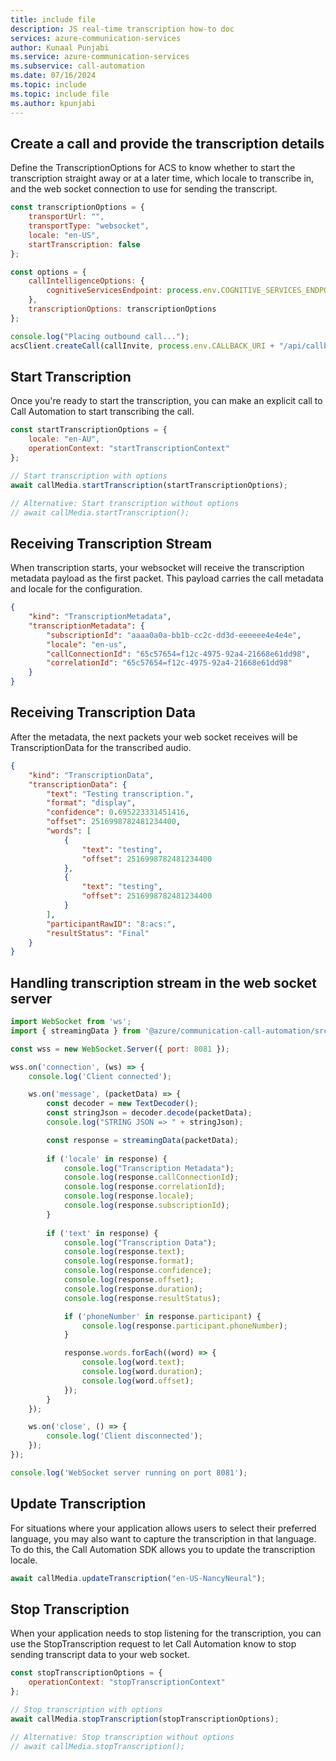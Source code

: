 ```yaml
---
title: include file
description: JS real-time transcription how-to doc
services: azure-communication-services
author: Kunaal Punjabi
ms.service: azure-communication-services
ms.subservice: call-automation
ms.date: 07/16/2024
ms.topic: include
ms.topic: include file
ms.author: kpunjabi
---
```


## Create a call and provide the transcription details
Define the TranscriptionOptions for ACS to know whether to start the transcription straight away or at a later time, which locale to transcribe in, and the web socket connection to use for sending the transcript.

```javascript
const transcriptionOptions = {
    transportUrl: "",
    transportType: "websocket",
    locale: "en-US",
    startTranscription: false
};

const options = {
    callIntelligenceOptions: {
        cognitiveServicesEndpoint: process.env.COGNITIVE_SERVICES_ENDPOINT
    },
    transcriptionOptions: transcriptionOptions
};

console.log("Placing outbound call...");
acsClient.createCall(callInvite, process.env.CALLBACK_URI + "/api/callbacks", options);
```

## Start Transcription
Once you're ready to start the transcription, you can make an explicit call to Call Automation to start transcribing the call.

```javascript
const startTranscriptionOptions = {
    locale: "en-AU",
    operationContext: "startTranscriptionContext"
};

// Start transcription with options
await callMedia.startTranscription(startTranscriptionOptions);

// Alternative: Start transcription without options
// await callMedia.startTranscription();
```

## Receiving Transcription Stream
When transcription starts, your websocket will receive the transcription metadata payload as the first packet. This payload carries the call metadata and locale for the configuration.

```json
{
    "kind": "TranscriptionMetadata",
    "transcriptionMetadata": {
        "subscriptionId": "aaaa0a0a-bb1b-cc2c-dd3d-eeeeee4e4e4e",
        "locale": "en-us",
        "callConnectionId": "65c57654=f12c-4975-92a4-21668e61dd98",
        "correlationId": "65c57654=f12c-4975-92a4-21668e61dd98"
    }
}
```

## Receiving Transcription Data
After the metadata, the next packets your web socket receives will be TranscriptionData for the transcribed audio.

```json
{
    "kind": "TranscriptionData",
    "transcriptionData": {
        "text": "Testing transcription.",
        "format": "display",
        "confidence": 0.695223331451416,
        "offset": 2516998782481234400,
        "words": [
            {
                "text": "testing",
                "offset": 2516998782481234400
            },
            {
                "text": "testing",
                "offset": 2516998782481234400
            }
        ],
        "participantRawID": "8:acs:",
        "resultStatus": "Final"
    }
}
```

## Handling transcription stream in the web socket server

```javascript
import WebSocket from 'ws';
import { streamingData } from '@azure/communication-call-automation/src/util/streamingDataParser';

const wss = new WebSocket.Server({ port: 8081 });

wss.on('connection', (ws) => {
    console.log('Client connected');

    ws.on('message', (packetData) => {
        const decoder = new TextDecoder();
        const stringJson = decoder.decode(packetData);
        console.log("STRING JSON => " + stringJson);

        const response = streamingData(packetData);
        
        if ('locale' in response) {
            console.log("Transcription Metadata");
            console.log(response.callConnectionId);
            console.log(response.correlationId);
            console.log(response.locale);
            console.log(response.subscriptionId);
        }
        
        if ('text' in response) {
            console.log("Transcription Data");
            console.log(response.text);
            console.log(response.format);
            console.log(response.confidence);
            console.log(response.offset);
            console.log(response.duration);
            console.log(response.resultStatus);

            if ('phoneNumber' in response.participant) {
                console.log(response.participant.phoneNumber);
            }

            response.words.forEach((word) => {
                console.log(word.text);
                console.log(word.duration);
                console.log(word.offset);
            });
        }
    });

    ws.on('close', () => {
        console.log('Client disconnected');
    });
});

console.log('WebSocket server running on port 8081');
```

## Update Transcription
For situations where your application allows users to select their preferred language, you may also want to capture the transcription in that language. To do this, the Call Automation SDK allows you to update the transcription locale.

```javascript
await callMedia.updateTranscription("en-US-NancyNeural");
```

## Stop Transcription
When your application needs to stop listening for the transcription, you can use the StopTranscription request to let Call Automation know to stop sending transcript data to your web socket.

```javascript
const stopTranscriptionOptions = {
    operationContext: "stopTranscriptionContext"
};

// Stop transcription with options
await callMedia.stopTranscription(stopTranscriptionOptions);

// Alternative: Stop transcription without options
// await callMedia.stopTranscription();
```
